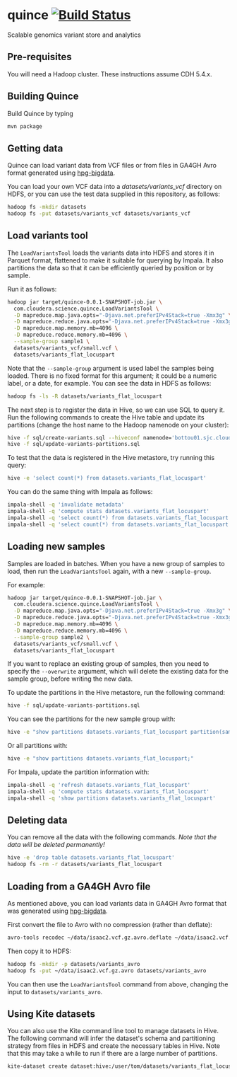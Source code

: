 # quince [![Build Status](https://travis-ci.org/cloudera/quince.svg?branch=master)](https://travis-ci.org/cloudera/quince)
Scalable genomics variant store and analytics

## Pre-requisites

You will need a Hadoop cluster. These instructions assume CDH 5.4.x.

## Building Quince

Build Quince by typing

```bash
mvn package
```

## Getting data

Quince can load variant data from VCF files or from files in GA4GH Avro format generated
using [hpg-bigdata](https://github.com/opencb/hpg-bigdata).

You can load your own VCF data into a _datasets/variants_vcf_ directory on HDFS, or you
 can use the test data supplied in this repository, as follows:

```bash
hadoop fs -mkdir datasets
hadoop fs -put datasets/variants_vcf datasets/variants_vcf
```

## Load variants tool

The `LoadVariantsTool` loads the variants data into HDFS and stores it in Parquet 
format, flattened to make it suitable for querying by Impala. It also partitions the 
data so that it can be efficiently queried by position or by sample.

Run it as follows:

```bash
hadoop jar target/quince-0.0.1-SNAPSHOT-job.jar \
  com.cloudera.science.quince.LoadVariantsTool \
  -D mapreduce.map.java.opts="-Djava.net.preferIPv4Stack=true -Xmx3g" \
  -D mapreduce.reduce.java.opts="-Djava.net.preferIPv4Stack=true -Xmx3g" \
  -D mapreduce.map.memory.mb=4096 \
  -D mapreduce.reduce.memory.mb=4096 \
  --sample-group sample1 \
  datasets/variants_vcf/small.vcf \
  datasets/variants_flat_locuspart
```

Note that the `--sample-group` argument is used label the samples being loaded. There 
is no fixed format for this argument; it could be a numeric label, or a date, for 
example. You can see the data in HDFS as follows:

```bash
hadoop fs -ls -R datasets/variants_flat_locuspart
```

The next step is to register the data in Hive, so we can use SQL to query it. Run the 
following commands to create the Hive table and update its partitions (change the host 
name to the Hadoop namenode on your cluster):

```bash
hive -f sql/create-variants.sql --hiveconf namenode='bottou01.sjc.cloudera.com'
hive -f sql/update-variants-partitions.sql
```

To test that the data is registered in the Hive metastore, try running this query:

```bash
hive -e 'select count(*) from datasets.variants_flat_locuspart'
```

You can do the same thing with Impala as follows:

```bash
impala-shell -q 'invalidate metadata'
impala-shell -q 'compute stats datasets.variants_flat_locuspart'
impala-shell -q 'select count(*) from datasets.variants_flat_locuspart'
impala-shell -q 'select count(*) from datasets.variants_flat_locuspart where referencename="1"'
```

## Loading new samples

Samples are loaded in batches. When you have a new group of samples to load, then run the
`LoadVariantsTool` again, with a new `--sample-group`.

For example:

```bash
hadoop jar target/quince-0.0.1-SNAPSHOT-job.jar \
  com.cloudera.science.quince.LoadVariantsTool \
  -D mapreduce.map.java.opts="-Djava.net.preferIPv4Stack=true -Xmx3g" \
  -D mapreduce.reduce.java.opts="-Djava.net.preferIPv4Stack=true -Xmx3g" \
  -D mapreduce.map.memory.mb=4096 \
  -D mapreduce.reduce.memory.mb=4096 \
  --sample-group sample2 \
  datasets/variants_vcf/small.vcf \
  datasets/variants_flat_locuspart
```

If you want to replace an existing group of samples, then you need to specify the 
`--overwrite` argument, which will delete the existing data for the sample group, 
before writing the new data.

To update the partitions in the Hive metastore, run the following command:

```bash
hive -f sql/update-variants-partitions.sql
```

You can see the partitions for the new sample group with:

```bash
hive -e "show partitions datasets.variants_flat_locuspart partition(sample_group='sample2');"
```

Or all partitions with:

```bash
hive -e "show partitions datasets.variants_flat_locuspart;"
```

For Impala, update the partition information with:

```bash
impala-shell -q 'refresh datasets.variants_flat_locuspart'
impala-shell -q 'compute stats datasets.variants_flat_locuspart'
impala-shell -q 'show partitions datasets.variants_flat_locuspart'
```

## Deleting data

You can remove all the data with the following commands. _Note that the data will be 
deleted permanently!_

```bash
hive -e 'drop table datasets.variants_flat_locuspart'
hadoop fs -rm -r datasets/variants_flat_locuspart
```

## Loading from a GA4GH Avro file

As mentioned above, you can load variants data in GA4GH Avro format that was 
generated using [hpg-bigdata](https://github.com/opencb/hpg-bigdata).

First convert the file to Avro with no compression (rather than deflate):

```bash
avro-tools recodec ~/data/isaac2.vcf.gz.avro.deflate ~/data/isaac2.vcf.gz.avro
```

Then copy it to HDFS:

```bash
hadoop fs -mkdir -p datasets/variants_avro
hadoop fs -put ~/data/isaac2.vcf.gz.avro datasets/variants_avro
```

You can then use the `LoadVariantsTool` command from above, changing the input to 
`datasets/variants_avro`.

## Using Kite datasets

You can also use the Kite command line tool to manage datasets in Hive. The 
following command will infer the dataset's schema and partitioning strategy from files 
in HDFS and create the necessary tables in Hive. Note that this may take
 a while to run if there are a large number of partitions.

```bash
kite-dataset create dataset:hive:/user/tom/datasets/variants_flat_locuspart
```